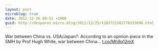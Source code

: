 ```yaml
---
layout: post
microblog: true
date: 2012-12-26 09:51 +1000
guid: http://desparoz.micro.blog/2012/12/25/t283721581778333696.html
---
```

War between China vs. USA/Japan?: According to an opinion piece in the SMH by Prof Hugh White, war between China... [t.co/Mh9q12mX](http://t.co/Mh9q12mX)
